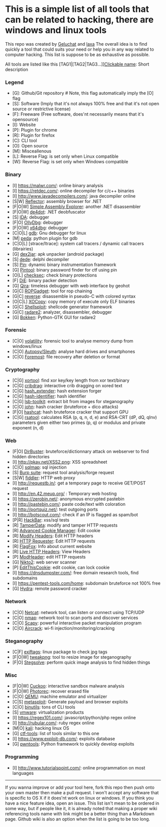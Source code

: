 # This is a simple list of all tools that can be related to hacking, there are windows and linux tools

This repo was created by [Geluchat](https://github.com/Geluchat) and [laxa](https://github.com/Laxa)
The overall idea is to find quickly a tool that could suits your need or help you in any way related to computer hacking.
This list is suppose to be as exhaustive as possible.

All tools are listed like this \[TAG1|\[TAG2|TAG3...]][Clickable name](#): Short description

### Legend

* \[G]: Github/Git repository # Note, this flag automatically imply the \[O] flag
* \[S]: Software (Imply that it's not always 100% free and that it's not open source or restrictive license)
* \[F]: Freeware (Free software, does'nt necessarily means that it's opensource)
* \[I]: Website
* \[P]: Plugin for chrome
* \[R]: Plugin for firefox
* \[C]: CLI tool
* \[O]: Open source
* \[M]: Misceallenous
* \[L]: Reverse Flag: is set only when Linux compatible
* \[W]: Reverse Flag: is set only when Windows compatible

### Binary

* \[I] https://malwr.com/: online binary analysis
* \[I] https://retdec.com/: online decompiler for c/c++ binaries
* \[I] http://www.javadecompilers.com/: java decompiler online
* \[S|W] [Reflector]: assembly browser for .NET
* \[F|O|W] [Simple Assembly Explorer]: another .NET disassembler
* \[F|O|W] [de4dot]: .NET deobfuscator
* \[S] [IDA]: debugger
* \[F|O] [OllyDbg]: debugger
* \[F|O|W] [x64dbg]: debugger
* \[C|O|L] [gdb]: Gnu debugger for linux
* \[M] [peda]: python plugin for gdb
* \[C|O|L] [strace/ltrace]: system call tracers / dynamic call tracers (librairies)
* \[G] [dex2jar]: apk unpacker (android package)
* \[S] [dede]: delphi decompiler
* \[S] [Pin]: dynamic binary instrumentation framework
* \[G] [Pintool]: binary password finder for ctf using pin
* \[O|L] [checksec]: check binary protections
* \[F] [DiE]: binary packer detection
* \[G] [Qira]: timeless debugger with web interface by geohot
* \[G|C] [ROPGadget]: tool for rop chaining
* \[G|C] [reverse]: disassemble in pseudo-C with colored syntax
* \[O|C|L] [XOCopy]: copy memory of execute only ELF binaries
* \[G|C] [Shellsploit]: shellcode generator framework
* \[G|C] [radare2]: analyzer, disassembler, debugger
* \[G] [Bokken]: Python-GTK GUI for radare2

### Forensic

* \[C|O] [volatility]: forensic tool to analyse memory dump from windows/linux
* \[C|O] [Autopsy/Sleuth]: analyse hard drives and smartphones
* \[C|O] [Foremost]: file recovery after deletion or format

### Cryptography

* \[C|G] [xortool]: find xor key/key length from xor text/binary
* \[C|G] [cribdrag]: interactive crib dragging on xored text
* \[C|G] [hash_extender]: hash extension forger
* \[C|G] [hash-identifier]: hash identifier
* \[C|G] [lsb-toolkit]: extract bit from images for steganography
* \[C|O] [john]: hash cracker (bruteforce + dico attacks)
* \[F|O] [hashcat]: hash bruteforce cracker that support GPU
* \[C|G] [rsatool]: calculates RSA (p, q, n, d, e) and RSA-CRT (dP, dQ, qInv) parameters given either two primes (p, q) or modulus and private exponent (n, d)

### Web

* \[F|O] [DirBuster]: bruteforce/dictionnary attack on webserver to find hidden directories
* \[I] http://pkav.net/XSS2.png: XSS spreadsheet
* \[C|O] [sqlmap]: sql injection
* \[S] [Burp suite]: request tool analysis/forge request
* \[S|W] [fiddler]: HTTP web proxy
* \[I] http://requestb.in/: get a temporary page to receive GET/POST request
* \[I] http://en.42.meup.org/ : Temporary web hosting
* \[I] https://zerobin.net/: anonymous encrypted pastebin
* \[I] http://pastebin.com/: paste code/text with coloration
* \[I] http://portquiz.net/: test outgoing ports
* \[I] http://botscout.com/: check if an IP is flagged as spam/bot
* \[P|R] [HackBar]: xss/sql tests
* \[R] [TamperData]: modify and tamper HTTP requests
* \[R] [Advanced Cookie Manager]: Edit cookie
* \[R] [Modify Headers]: Edit HTTP headers
* \[R] [HTTP Requester]: Edit HTTP requests
* \[R] [FlagFox]: Info about current website
* \[R] [Live HTTP Headers]: View Headers
* \[P] [ModHeader]: edit HTTP requests
* \[G] [Nikto2]: web server scanner
* \[P] [EditThisCookie]: edit cookie, can lock cookie
* \[I] https://dnsdumpster.com/: free domain research tools, find subdomains
* \[I] https://pentest-tools.com/home: subdomain bruteforce not 100% free
* \[G] [Hydra]: remote password cracker

### Network

* \[C|O] [Netcat]: network tool, can listen or connect using TCP/UDP
* \[C|O] [nmap]: network tool to scan ports and discover services
* \[C|O] [Scapy]: powerful interactive packet manipulation program
* \[C|O] [Aircrack]: wi-fi injection/monitoring/cracking

### Steganography

* \[C|F] [exiftags]: linux package to check jpg tags
* \[F|O|W] [tweakpng]: tool to resize image for steganography
* \[F|O] [Stegsolve]: perform quick image analysis to find hidden things

### Misc

* \[F|O|W] [Cuckoo]: interactive sandbox malware analysis
* \[F|O|W] [Photorec]: recover erased file
* \[C|O] [QEMU]: machine emulator and virtualizer
* \[C|S] [metasploit]: Generate payload and browser exploits
* \[C|O] [binutils]: tons of CLI tools
* \[S] [vmware]: virtualization products
* \[I] https://regex101.com/: javascript/python/php regex online
* \[I] http://rubular.com/: ruby regex online
* \[M|O] [kali]: hacking linux OS
* \[G] [ctf-tools]: list of tools similar to this one
* \[I] https://www.exploit-db.com/: exploits database
* \[G] [pwntools]: Python framework to quickly develop exploits

### Programming

* \[I] http://www.tutorialspoint.com/: online programmation on most languages


---

If you wanna improve or add your tool here, fork this repo then push onto your own master then make a pull request.
I won't accept any software that is specific to OS X if it does'nt work on linux or windows.
If you think you have a nice feature idea, open an issue.
This list isn't mean to be ordered in some way, but if people like it, it is already noted that making a proper wiki referencing tools name with link might be a better thing than a Markdown page.
Github wiki is also an option when the list is going to be too long.


[DirBuster]: https://www.owasp.org/index.php/Category:OWASP_DirBuster_Project
[xortool]: https://github.com/hellman/xortool
[cribdrag]: https://github.com/SpiderLabs/cribdrag
[Cuckoo]: http://www.cuckoosandbox.org/
[Reflector]: https://www.red-gate.com/products/dotnet-development/reflector/
[Simple Assembly Explorer]: https://sites.google.com/site/simpledotnet/simple-assembly-explorer
[de4dot]: http://de4dot.com/
[IDA]: https://www.hex-rays.com/products/ida/
[OllyDbg]: http://www.ollydbg.de/
[x64dbg]: http://x64dbg.com/
[sqlmap]: http://sqlmap.org/
[Photorec]: http://www.cgsecurity.org/wiki/PhotoRec
[hash_extender]: https://github.com/iagox86/hash_extender
[hash-identifier]: https://github.com/psypanda/hashID
[lsb-toolkit]: https://github.com/luca-m/lsb-toolkit
[john]: http://www.openwall.com/john/
[volatility]: http://www.volatilityfoundation.org/
[Burp suite]: https://portswigger.net/burp/
[fiddler]: http://www.telerik.com/fiddler
[metasploit]: http://www.metasploit.com/
[exiftags]: http://johnst.org/sw/exiftags/
[hashcat]: http://hashcat.net/oclhashcat/
[HackBar]: https://chrome.google.com/webstore/detail/hackbar/ejljggkpbkchhfcplgpaegmbfhenekdc
[EditThisCookie]: https://chrome.google.com/webstore/detail/editthiscookie/fngmhnnpilhplaeedifhccceomclgfbg?
[TamperData]: https://addons.mozilla.org/en-US/firefox/addon/tamper-data/
[Advanced Cookie Manager]: https://addons.mozilla.org/fr/firefox/addon/cookie-manager/
[Modify Headers]: https://addons.mozilla.org/fr/firefox/addon/modify-headers/
[HTTP Requester]: https://addons.mozilla.org/fr/firefox/addon/httprequester/
[FlagFox]: https://addons.mozilla.org/fr/firefox/addon/flagfox/
[Live HTTP Headers]: https://addons.mozilla.org/fr/firefox/addon/live-http-headers/
[ModHeader]: https://chrome.google.com/webstore/detail/modheader/idgpnmonknjnojddfkpgkljpfnnfcklj
[Netcat]: http://nc110.sourceforge.net/
[nmap]: https://nmap.org/
[binutils]: https://www.gnu.org/software/binutils/
[vmware]: http://www.vmware.com/
[dede]: http://www.softpedia.com/get/Programming/Debuggers-Decompilers-Dissasemblers/DeDe.shtml
[tweakpng]: http://entropymine.com/jason/tweakpng/
[dex2jar]: https://github.com/pxb1988/dex2jar
[kali]: https://www.kali.org/
[notepad++]: https://notepad-plus-plus.org/
[ctf-tools]: https://github.com/zardus/ctf-tools
[gdb]: https://www.gnu.org/software/gdb/
[peda]: https://github.com/longld/peda
[Stegsolve]: http://www.caesum.com/handbook/Stegsolve.jar
[Scapy]: http://www.secdev.org/projects/scapy/
[Nikto2]: https://cirt.net/Nikto2
[Autopsy/Sleuth]: http://www.sleuthkit.org/index.php
[Foremost]: https://doc.ubuntu-fr.org/foremost
[Aircrack]: http://www.aircrack-ng.org/
[Pin]: https://software.intel.com/en-us/articles/pin-a-dynamic-binary-instrumentation-tool
[Pintool]: https://github.com/wagiro/pintool
[pwntools]: https://pwntools.readthedocs.org/en/2.2/
[QEMU]: http://wiki.qemu.org/Main_Page
[rsatool]: https://github.com/ius/rsatool
[checksec]: http://www.trapkit.de/tools/checksec.html
[DiE]: http://ntinfo.biz/
[Qira]: https://github.com/BinaryAnalysisPlatform/qira
[Hydra]: https://github.com/vanhauser-thc/thc-hydra
[ROPGadget]: https://github.com/JonathanSalwan/ROPgadget
[reverse]: https://github.com/joelpx/reverse
[XOCopy]: http://reverse.lostrealm.com/tools/xocopy.html
[Shellsploit]: https://github.com/b3mb4m/shellsploit-framework
[radare2]: https://github.com/radare/radare2
[Bokken]: https://github.com/radare/bokken
